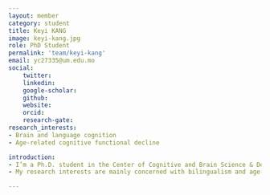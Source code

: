 ```yaml
---
layout: member
category: student
title: Keyi KANG
image: keyi-kang.jpg
role: PhD Student
permalink: 'team/keyi-kang'
email: yc27335@um.edu.mo
social:
    twitter: 
    linkedin: 
    google-scholar: 
    github: 
    website:
    orcid: 
    research-gate: 
research_interests:
- Brain and language cognition
- Age-related cognitive functional decline

introduction:
- I’m a Ph.D. student in the Center of Cognitive and Brain Science & Department of Psychology at UM and a member of the LAB Lab. I received my bachelor’s and master’s degree in linguistics from Nankai University and Beijing Normal University. Language is one of the most advanced human cognitive functions, and I really expect to get a little closer to the truth of human language processing and language evolvement with age through my study.
- My research interests are mainly concerned with bilingualism and age-related decline of cognitive ability, including language processing, executive control capability, and so on. We focus on how bilingual/multilingual experiences affect our language ability and executive function, and how effective language training can help delay age-related decline in language and cognitive ability. We will explore these questions through behavioral experiments and neuroimaging techniques (EEG/fMRI).

---
```


